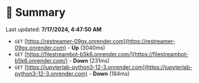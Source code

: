 # 📖 Summary
Last updated: **7/17/2024, 4:47:50 AM**

- `GET` [https://restreamer-09gx.onrender.com](https://restreamer-09gx.onrender.com) - **Up** (3040ms)
- `GET` [https://filestreambot-b5k6.onrender.com/](https://filestreambot-b5k6.onrender.com/) - **Down** (231ms)
- `GET` [https://jupyterlab-python3-12-3.onrender.com](https://jupyterlab-python3-12-3.onrender.com) - **Down** (184ms)
